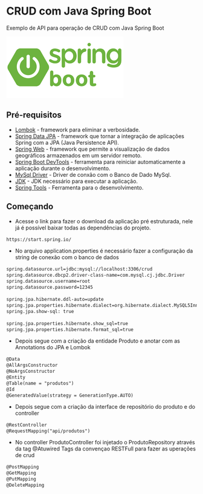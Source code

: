 # CRUD com Java Spring Boot

Exemplo de API para operação de CRUD com Java Spring Boot

![spring](https://github.com/JaimeDevS/spring-boot-docker/blob/master/spring.png) 

## Pré-requisitos

* [Lombok](https://projectlombok.org/setup/maven "Lombok")  - framework para eliminar a verbosidade.
* [Spring Data JPA](https://spring.io/projects/spring-data-jpa "JPA")  - framework que tornar a integração de aplicações Spring com a JPA (Java Persistence API).  
* [Spring Web](https://mvnrepository.com/artifact/org.springframework/spring-web "Spring Web]")  - framework que permite a visualização de dados geográficos armazenados em um servidor remoto.
* [Spring Boot DevTools](https://docs.spring.io/spring-boot/docs/1.5.16.RELEASE/reference/html/using-boot-devtools.html "Docker hub")  - ferramenta para reiniciar automaticamente a aplicação durante o desenvolvimento.
* [MySql Driver](https://spring.io/guides/gs/accessing-data-mysql/ "MySql") - Driver de conxão com o Banco de Dado MySql.
* [JDK](https://www.oracle.com/br/java/technologies/downloads/#java17) - JDK necessário para executar a aplicação.
* [Spring Tools](https://spring.io/tools) - Ferramenta para o desenvolvimento.

## Começando
- Acesse o link para fazer o download da aplicação pré estruturada, nele já é possível baixar todas as dependências do projeto.
```
https://start.spring.io/
```


- No arquivo application.properties é necessário fazer a configuração da string de conexão com o banco de dados
```
spring.datasource.url=jdbc:mysql://localhost:3306/crud
spring.datasource.dbcp2.driver-class-name=com.mysql.cj.jdbc.Driver
spring.datasource.username=root
spring.datasource.password=12345

spring.jpa.hibernate.ddl-auto=update
spring.jpa.properties.hibernate.dialect=org.hibernate.dialect.MySQL5InnoDBDialect
spring.jpa.show-sql: true

spring.jpa.properties.hibernate.show_sql=true
spring.jpa.properties.hibernate.format_sql=true
```

- Depois segue com a criação da entidade Produto e anotar com as Annotations do JPA e Lombok
```
@Data
@AllArgsConstructor
@NoArgsConstructor
@Entity
@Table(name = "produtos")
@Id
@GeneratedValue(strategy = GenerationType.AUTO)
```
 - Depois segue com a criação da interface  de repositório do produto e do controller
 ```
@RestController
@RequestMapping("api/produtos")
```
- No controller ProdutoController foi injetado o ProdutoRepository através da tag @Atuwired
Tags da convençao RESTFull para fazer as uperações de crud
```
@PostMapping
@GetMapping
@PutMapping
@DeleteMapping
```

